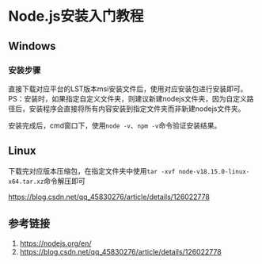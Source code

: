 # Node.js安装入门教程


## Windows

### 安装步骤

直接下载对应平台的LST版本msi安装文件后，使用对应安装包进行安装即可。
PS：安装时，如果指定自定义文件夹，则建议新建nodejs文件夹，因为自定义路径后，安装程序会直接将所有内容安装到指定文件夹而非新建nodejs文件夹。

安装完成后，cmd窗口下，使用`node -v`、`npm -v`命令验证安装结果。


## Linux

下载完对应版本压缩包，在指定文件夹中使用`tar -xvf node-v18.15.0-linux-x64.tar.xz`命令解压即可

https://blog.csdn.net/qq_45830276/article/details/126022778



## 参考链接

1. https://nodejs.org/en/
2. https://blog.csdn.net/qq_45830276/article/details/126022778
